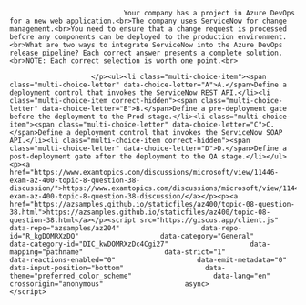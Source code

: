 <p class="card-text">
							
								Your company has a project in Azure DevOps for a new web application.<br>The company uses ServiceNow for change management.<br>You need to ensure that a change request is processed before any components can be deployed to the production environment.<br>What are two ways to integrate ServiceNow into the Azure DevOps release pipeline? Each correct answer presents a complete solution.<br>NOTE: Each correct selection is worth one point.<br>
							
						</p><ul><li class="multi-choice-item"><span class="multi-choice-letter" data-choice-letter="A">A.</span>Define a deployment control that invokes the ServiceNow REST API.</li><li class="multi-choice-item correct-hidden"><span class="multi-choice-letter" data-choice-letter="B">B.</span>Define a pre-deployment gate before the deployment to the Prod stage.</li><li class="multi-choice-item"><span class="multi-choice-letter" data-choice-letter="C">C.</span>Define a deployment control that invokes the ServiceNow SOAP API.</li><li class="multi-choice-item correct-hidden"><span class="multi-choice-letter" data-choice-letter="D">D.</span>Define a post-deployment gate after the deployment to the QA stage.</li></ul><p><a href="https://www.examtopics.com/discussions/microsoft/view/11446-exam-az-400-topic-8-question-38-discussion/">https://www.examtopics.com/discussions/microsoft/view/11446-exam-az-400-topic-8-question-38-discussion/</a></p><p><a href="https://azsamples.github.io/staticfiles/az400/topic-08-question-38.html">https://azsamples.github.io/staticfiles/az400/topic-08-question-38.html</a></p><script src="https://giscus.app/client.js"                    data-repo="azsamples/az204"                    data-repo-id="R_kgDOMRXzDQ"                    data-category="General"                    data-category-id="DIC_kwDOMRXzDc4Cgi27"                    data-mapping="pathname"                    data-strict="1"                    data-reactions-enabled="0"                    data-emit-metadata="0"                    data-input-position="bottom"                    data-theme="preferred_color_scheme"                    data-lang="en"                    crossorigin="anonymous"                    async>                    </script>